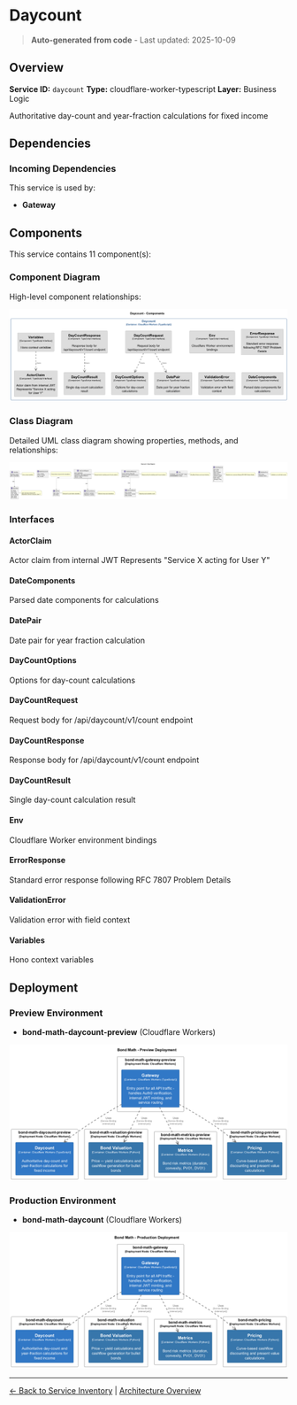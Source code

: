 # Daycount

> **Auto-generated from code** - Last updated: 2025-10-09

## Overview

**Service ID:** `daycount` **Type:** cloudflare-worker-typescript **Layer:**
Business Logic

Authoritative day-count and year-fraction calculations for fixed income

## Dependencies

### Incoming Dependencies

This service is used by:

- **Gateway**

## Components

This service contains 11 component(s):

### Component Diagram

High-level component relationships:

![Daycount Component Diagram](../../diagrams/structurizr-Components_daycount.png)

### Class Diagram

Detailed UML class diagram showing properties, methods, and relationships:

![Daycount Class Diagram](../../diagrams/class-diagram-daycount.png)

### Interfaces

#### ActorClaim

Actor claim from internal JWT Represents "Service X acting for User Y"

#### DateComponents

Parsed date components for calculations

#### DatePair

Date pair for year fraction calculation

#### DayCountOptions

Options for day-count calculations

#### DayCountRequest

Request body for /api/daycount/v1/count endpoint

#### DayCountResponse

Response body for /api/daycount/v1/count endpoint

#### DayCountResult

Single day-count calculation result

#### Env

Cloudflare Worker environment bindings

#### ErrorResponse

Standard error response following RFC 7807 Problem Details

#### ValidationError

Validation error with field context

#### Variables

Hono context variables

## Deployment

### Preview Environment

- **bond-math-daycount-preview** (Cloudflare Workers)

![Preview Deployment Diagram](../../diagrams/structurizr-Deployment_preview.png)

### Production Environment

- **bond-math-daycount** (Cloudflare Workers)

![Production Deployment Diagram](../../diagrams/structurizr-Deployment_production.png)

---

[← Back to Service Inventory](../services.md) |
[Architecture Overview](../index.md)
